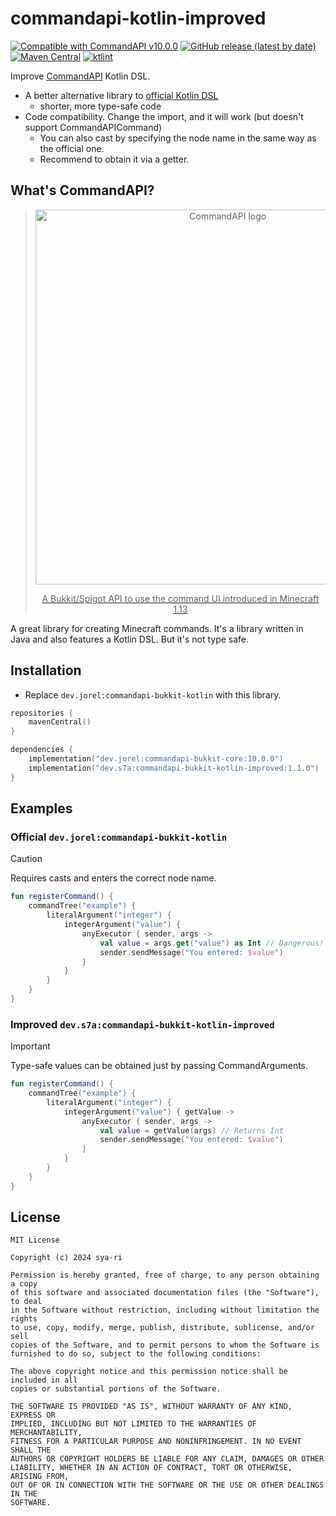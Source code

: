 # commandapi-kotlin-improved

[![Compatible with CommandAPI v10.0.0](https://img.shields.io/badge/Compatible%20with-CommandAPI%20v10.0.0-brightgreen)](https://docs.commandapi.dev/)
[![GitHub release (latest by date)](https://img.shields.io/github/v/release/sya-ri/commandapi-kotlin-improved)](https://github.com/sya-ri/commandapi-kotlin-improved/releases/latest)
[![Maven Central](https://img.shields.io/maven-central/v/dev.s7a/commandapi-bukkit-kotlin-improved)](https://search.maven.org/artifact/dev.s7a/commandapi-bukkit-kotlin-improved)
[![ktlint](https://img.shields.io/badge/code%20style-%E2%9D%A4-FF4081.svg)](https://ktlint.github.io/)

Improve [CommandAPI](https://github.com/JorelAli/CommandAPI) Kotlin DSL.

- A better alternative library to [official Kotlin DSL](https://docs.commandapi.dev/kotlin-dsl/usage)
  - shorter, more type-safe code
- Code compatibility. Change the import, and it will work (but doesn't support CommandAPICommand)
  - You can also cast by specifying the node name in the same way as the official one.
  - Recommend to obtain it via a getter.

## What's CommandAPI?

<a href="https://github.com/JorelAli/CommandAPI">
<div align="center">

> <img src="https://github.com/JorelAli/CommandAPI/raw/master/images/cmdapi.svg" alt="CommandAPI logo" width="600">
>
> A Bukkit/Spigot API to use the command UI introduced in Minecraft 1.13

</div>
</a>

A great library for creating Minecraft commands. It's a library written in Java and also features a Kotlin DSL. But it's not type safe.

## Installation

- Replace `dev.jorel:commandapi-bukkit-kotlin` with this library.

```kotlin
repositories {
    mavenCentral()
}

dependencies {
    implementation("dev.jorel:commandapi-bukkit-core:10.0.0")
    implementation("dev.s7a:commandapi-bukkit-kotlin-improved:1.1.0")
}
```

## Examples

### Official `dev.jorel:commandapi-bukkit-kotlin`

> [!CAUTION]
> Requires casts and enters the correct node name.

```kotlin
fun registerCommand() {
    commandTree("example") {
        literalArgument("integer") {
            integerArgument("value") {
                anyExecutor { sender, args ->
                    val value = args.get("value") as Int // Dangerous!!!
                    sender.sendMessage("You entered: $value")
                }
            }
        }
    }
}
```

### Improved `dev.s7a:commandapi-bukkit-kotlin-improved`

> [!IMPORTANT]
> Type-safe values can be obtained just by passing CommandArguments.

```kotlin
fun registerCommand() {
    commandTree("example") {
        literalArgument("integer") {
            integerArgument("value") { getValue ->
                anyExecutor { sender, args ->
                    val value = getValue(args) // Returns Int
                    sender.sendMessage("You entered: $value")
                }
            }
        }
    }
}
```

## License

```
MIT License

Copyright (c) 2024 sya-ri

Permission is hereby granted, free of charge, to any person obtaining a copy
of this software and associated documentation files (the "Software"), to deal
in the Software without restriction, including without limitation the rights
to use, copy, modify, merge, publish, distribute, sublicense, and/or sell
copies of the Software, and to permit persons to whom the Software is
furnished to do so, subject to the following conditions:

The above copyright notice and this permission notice shall be included in all
copies or substantial portions of the Software.

THE SOFTWARE IS PROVIDED "AS IS", WITHOUT WARRANTY OF ANY KIND, EXPRESS OR
IMPLIED, INCLUDING BUT NOT LIMITED TO THE WARRANTIES OF MERCHANTABILITY,
FITNESS FOR A PARTICULAR PURPOSE AND NONINFRINGEMENT. IN NO EVENT SHALL THE
AUTHORS OR COPYRIGHT HOLDERS BE LIABLE FOR ANY CLAIM, DAMAGES OR OTHER
LIABILITY, WHETHER IN AN ACTION OF CONTRACT, TORT OR OTHERWISE, ARISING FROM,
OUT OF OR IN CONNECTION WITH THE SOFTWARE OR THE USE OR OTHER DEALINGS IN THE
SOFTWARE.
```
